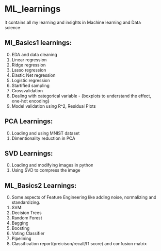 # ML_learnings
It contains all my learning and insights in Machine learning and Data science

## Ml_Basics1 learnings:

0. EDA and data cleaning
1. Linear regression
2. Ridge regression
3. Lasso regression
4. Elastic Net regression
5. Logistic regression
6. Startified sampling
7. Crossvalidation
8. Dealing with categorical variable - {boxplots to understand the effect, one-hot encoding}
9. Model validation using R^2, Residual Plots


## PCA Learnings:

0. Loading and using MNIST dataset
1. Dimentionality reduction in PCA

## SVD Learnings:

0. Loading and modifying images in python
1. Using SVD to compress the image

## ML_Basics2 Learnings:

0. Some aspects of Feature Engineering like adding noise, normalizing and standardizing.
1. SVM
2. Decision Trees
3. Random Forest
4. Bagging
5. Boosting
6. Voting Classifier
7. Pipelining
8. Classification report(preicison/recall/f1 score) and confusion matrix
